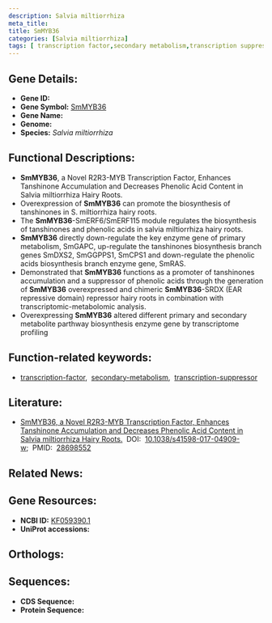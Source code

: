 ```yaml
---
description: Salvia miltiorrhiza
meta_title:
title: SmMYB36
categories: [Salvia miltiorrhiza]
tags: [ transcription factor,secondary metabolism,transcription suppressor ]
---
```


## Gene Details:
- **Gene ID:** []()
- **Gene Symbol:** <u>SmMYB36</u>
- **Gene Name:** 
- **Genome:** []()
- **Species:** *Salvia miltiorrhiza*

## Functional Descriptions:
   - **SmMYB36**, a Novel R2R3-MYB Transcription Factor, Enhances Tanshinone Accumulation and Decreases Phenolic Acid Content in Salvia miltiorrhiza Hairy Roots.
   - Overexpression of **SmMYB36** can promote the biosynthesis of tanshinones in S. miltiorrhiza hairy roots.
   - The **SmMYB36**-SmERF6/SmERF115 module regulates the biosynthesis of tanshinones and phenolic acids in salvia miltiorrhiza hairy roots.
   - **SmMYB36** directly down-regulate the key enzyme gene of primary metabolism, SmGAPC, up-regulate the tanshinones biosynthesis branch genes SmDXS2, SmGGPPS1, SmCPS1 and down-regulate the phenolic acids biosynthesis branch enzyme gene, SmRAS.
   - Demonstrated that **SmMYB36** functions as a promoter of tanshinones accumulation and a suppressor of phenolic acids through the generation of **SmMYB36** overexpressed and chimeric **SmMYB36**-SRDX (EAR repressive domain) repressor hairy roots in combination with transcriptomic-metabolomic analysis.
   - Overexpressing **SmMYB36** altered different primary and secondary metabolite parthway biosynthesis enzyme gene by transcriptome profiling

## Function-related keywords:
   - [transcription-factor](/tags/transcription-factor/),&nbsp;&nbsp;[secondary-metabolism](/tags/secondary-metabolism/),&nbsp;&nbsp;[transcription-suppressor](/tags/transcription-suppressor/)

## Literature:
   - [SmMYB36, a Novel R2R3-MYB Transcription Factor, Enhances Tanshinone Accumulation and Decreases Phenolic Acid Content in Salvia miltiorrhiza Hairy Roots.](https://doi.org/10.1038/s41598-017-04909-w)&nbsp;&nbsp;DOI:&nbsp;&nbsp;[10.1038/s41598-017-04909-w](https://doi.org/10.1038/s41598-017-04909-w);&nbsp;&nbsp;PMID:&nbsp;&nbsp;[28698552](https://pubmed.ncbi.nlm.nih.gov/28698552/)

## Related News:

## Gene Resources:
- **NCBI ID:**  [KF059390.1](https://www.ncbi.nlm.nih.gov/gene/?term=KF059390.1)
- **UniProt accessions:**  [](https://www.uniprot.org/uniprotkb//entry)

## Orthologs:

## Sequences:
- **CDS Sequence:**
- **Protein Sequence:**
